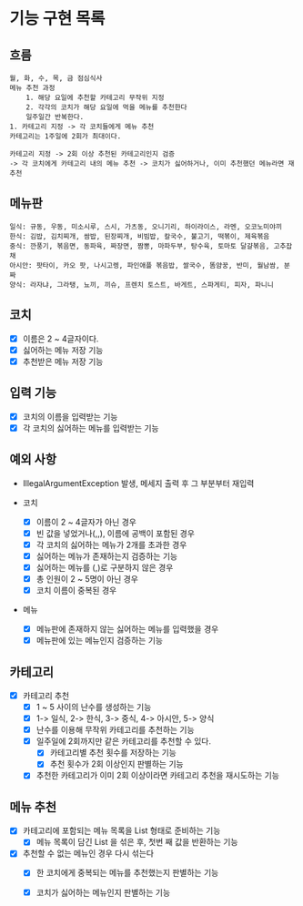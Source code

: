 # 기능 구현 목록

## 흐름

```
월, 화, 수, 목, 금 점심식사
메뉴 추천 과정
    1. 해당 요일에 추천할 카테고리 무작위 지정
    2. 각각의 코치가 해당 요일에 먹을 메뉴를 추천한다
    일주일간 반복한다.
1. 카테고리 지정 -> 각 코치들에게 메뉴 추천
카테고리는 1주일에 2회가 최대이다.

카테고리 지정 -> 2회 이상 추천된 카테고리인지 검증 
-> 각 코치에게 카테고리 내의 메뉴 추천 -> 코치가 싫어하거나, 이미 추천했던 메뉴라면 재추천
```

## 메뉴판

```
일식: 규동, 우동, 미소시루, 스시, 가츠동, 오니기리, 하이라이스, 라멘, 오코노미야끼
한식: 김밥, 김치찌개, 쌈밥, 된장찌개, 비빔밥, 칼국수, 불고기, 떡볶이, 제육볶음
중식: 깐풍기, 볶음면, 동파육, 짜장면, 짬뽕, 마파두부, 탕수육, 토마토 달걀볶음, 고추잡채
아시안: 팟타이, 카오 팟, 나시고렝, 파인애플 볶음밥, 쌀국수, 똠얌꿍, 반미, 월남쌈, 분짜
양식: 라자냐, 그라탱, 뇨끼, 끼슈, 프렌치 토스트, 바게트, 스파게티, 피자, 파니니

```

## 코치

- [x] 이름은 2 ~ 4글자이다.
- [x] 싫어하는 메뉴 저장 기능
- [x] 추천받은 메뉴 저장 기능

## 입력 기능

- [x] 코치의 이름을 입력받는 기능
- [x] 각 코치의 싫어하는 메뉴를 입력받는 기능

## 예외 사항

- IllegalArgumentException 발생, 메세지 출력 후 그 부분부터 재입력

- 코치
    - [x] 이름이 2 ~ 4글자가 아닌 경우
    - [x] 빈 값을 넣었거나(,,), 이름에 공백이 포함된 경우
    - [x] 각 코치의 싫어하는 메뉴가 2개를 초과한 경우
    - [x] 싫어하는 메뉴가 존재하는지 검증하는 기능
    - [x] 싫어하는 메뉴를 (,)로 구분하지 않은 경우
    - [x] 총 인원이 2 ~ 5명이 아닌 경우
    - [x] 코치 이름이 중복된 경우
- 메뉴
    - [x] 메뉴판에 존재하지 않는 싫어하는 메뉴를 입력했을 경우
    - [x] 메뉴판에 있는 메뉴인지 검증하는 기능

## 카테고리

- [x] 카테고리 추천
    - [x] 1 ~ 5 사이의 난수를 생성하는 기능
    - [x] 1-> 일식, 2-> 한식, 3-> 중식, 4-> 아시안, 5-> 양식
    - [x] 난수를 이용해 무작위 카테고리를 추천하는 기능
    - [x] 일주일에 2회까지만 같은 카테고리를 추천할 수 있다.
        - [x] 카테고리별 추천 횟수를 저장하는 기능
        - [x] 추천 횟수가 2회 이상인지 판별하는 기능
    - [x] 추천한 카테고리가 이미 2회 이상이라면 카테고리 추천을 재시도하는 기능

## 메뉴 추천

- [x] 카테고리에 포함되는 메뉴 목록을 List<String> 형태로 준비하는 기능
    - [x] 메뉴 목록이 담긴 List<String> 을 섞은 후, 첫번 째 값을 반환하는 기능
- [x] 추천할 수 없는 메뉴인 경우 다시 섞는다
    - [x] 한 코치에게 중복되는 메뉴를 추천했는지 판별하는 기능
    - [x] 코치가 싫어하는 메뉴인지 판별하는 기능
  